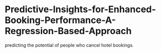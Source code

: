 # Predictive-Insights-for-Enhanced-Booking-Performance-A-Regression-Based-Approach
predicting the potential of people who cancel hotel bookings.
